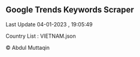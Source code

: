 

## Google Trends Keywords Scraper 
 
Last Update 04-01-2023 , 19:05:49

Country List :
VIETNAM.json



© Abdul Muttaqin 
